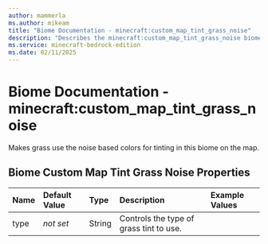 ```yaml
---
author: mammerla
ms.author: mikeam
title: "Biome Documentation - minecraft:custom_map_tint_grass_noise"
description: "Describes the minecraft:custom_map_tint_grass_noise biome"
ms.service: minecraft-bedrock-edition
ms.date: 02/11/2025 
---
```


# Biome Documentation - minecraft:custom_map_tint_grass_noise

Makes grass use the noise based colors for tinting in this biome on the map.


## Biome Custom Map Tint Grass Noise Properties

|Name       |Default Value |Type |Description |Example Values |
|:----------|:-------------|:----|:-----------|:------------- |
| type | *not set* | String | Controls the type of grass tint to use. |  | 
